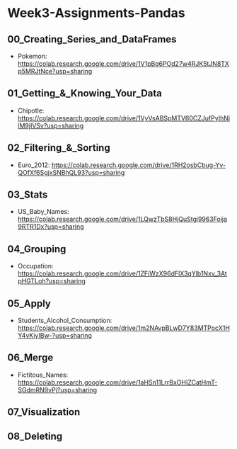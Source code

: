 # Week3-Assignments-Pandas

## 00_Creating_Series_and_DataFrames

- Pokemon: https://colab.research.google.com/drive/1V1pBg6POd27w4RJK5tJN8TXp5MRJtNce?usp=sharing

## 01_Getting_&_Knowing_Your_Data

- Chipotle: https://colab.research.google.com/drive/1VyVsABSpMTV60CZJufPyIhNilM9jIVSv?usp=sharing

## 02_Filtering_&_Sorting

- Euro_2012: https://colab.research.google.com/drive/1RH2osbCbug-Yv-QOfXf6SgjxSNBhQL93?usp=sharing

## 03_Stats

- US_Baby_Names: https://colab.research.google.com/drive/1LQwzTbS8HjQuStgi9963Foija9RTR1Dx?usp=sharing

## 04_Grouping

- Occupation: https://colab.research.google.com/drive/1ZFiWzX96dFlX3qYlb1Nxv_3AtpHGTLoh?usp=sharing

## 05_Apply

- Students_Alcohol_Consumption: https://colab.research.google.com/drive/1m2NAvpBLwD7Y83MTPocX1HY4vKiyIBw-?usp=sharing

## 06_Merge

- Fictitous_Names: https://colab.research.google.com/drive/1aHSn11LrrBxOHIZCatHmT-SGdmRN9vPj?usp=sharing

## 07_Visualization

## 08_Deleting
